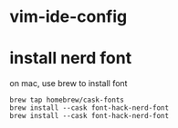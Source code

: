 # vim-ide-config

# install nerd font

on mac, use brew to install font
```shell
brew tap homebrew/cask-fonts
brew install --cask font-hack-nerd-font
brew install --cask font-hack-nerd-font
```


